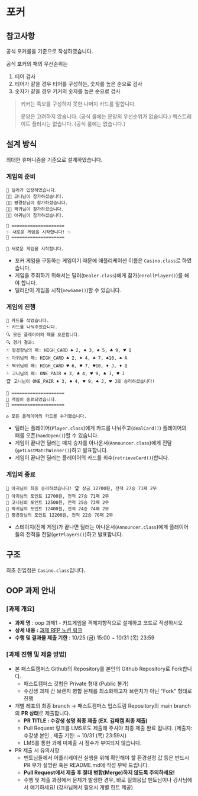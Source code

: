 # 포커

## 참고사항

공식 포커룰을 기준으로 작성하였습니다.

공식 포커의 패의 우선순위는

1. 티어 검사
2. 티어가 같을 경우 티어를 구성하는, 숫자를 높은 순으로 검사
3. 숫자가 같을 경우 키커의 숫자를 높은 순으로 검사

> 키커는 족보를 구성하지 못한 나머지 카드를 말합니다.
>
> 문양은 고려하지 않습니다. (공식 룰에는 문양의 우선순위가 없습니다.)
> 백스트레이트 플러시는 없습니다. (공식 룰에는 없습니다.)

## 설계 방식

최대한 휴머니즘을 기준으로 설계하였습니다.

### 게임의 준비

```console
🎩 딜러가 입장하였습니다.
👋🏻 고니님이 참가하셨습니다.
👋🏻 평경장님이 참가하셨습니다.
👋🏻 짝귀님이 참가하셨습니다.
👋🏻 아귀님이 참가하셨습니다.

🎉 ====================
✨ 새로운 게임을 시작합니다! ✨
🎉 ====================

🎲 새로운 게임을 시작합니다.
```

- 포커 게임을 구동하는 게임이기 때문에 애플리케이션 이름은 `Casino.class`로 하였습니다.
- 게임을 주최하기 위해서는 딜러(`Dealer.class`)에게 참가(`enrollPlayer()`)를 해야 합니다.
- 딜러만이 게임을 시작(`newGame()`)할 수 있습니다.

### 게임의 진행

```console
🔄 카드를 섞었습니다.
🃏 카드를 나눠주었습니다.
🔍 모든 플레이어의 패를 오픈합니다.
🔍 경기 결과:
🃏 평경장님의 패: HIGH_CARD ♠️ 2, ♠️ 3, ♠️ 5, ♣️ 9, ♥️ Q
🃏 아귀님의 패: HIGH_CARD ♣️ 2, ♦️ 4, ♣️ 7, ♣️10, ♠️ A
🃏 짝귀님의 패: HIGH_CARD ♥️ 6, ♥️ 7, ♥️10, ♦️ J, ♦️ Q
🃏 고니님의 패: ONE_PAIR ♦️ 3, ♣️ 4, ♥️ 9, ♣️ J, ♥️ J
🏆 고니님이 ONE_PAIR ♦️ 3, ♣️ 4, ♥️ 9, ♣️ J, ♥️ J로 승리하셨습니다!

🏁 ====================
🛑 게임이 종료되었습니다.
🏁 ====================

♻️ 모든 플레이어의 카드를 수거했습니다.
```

- 딜러는 플레이어(`Player.class`)에게 카드를 나눠주고(`dealCard()`) 플레이어의 패를 오픈(`handOpen()`)할 수 있습니다.
- 게임이 끝나면 딜러는 매치 승자를 아나운서(`Announcer.class`)에게 전달(`getLastMatchWinner()`)하고 발표합니다.
- 게임이 끝나면 딜러는 플레이어의 카드를 회수(`retrieveCard()`)합니다.

### 게임의 종료

```console
🎉 아귀님이 최종 승리하셨습니다! 🏆 상금 12700원, 전적 27승 71패 2무
🥇 아귀님의 포인트 12700원, 전적 27승 71패 2무
🥈 고니님의 포인트 12500원, 전적 25승 73패 2무
🥉 짝귀님의 포인트 12400원, 전적 24승 74패 2무
💩 평경장님의 포인트 12200원, 전적 22승 76패 2무
```

- 스테이지(전체 게임)가 끝나면 딜러는 아나운서(`Announcer.class`)에게 플레이어들의 전적을 전달(`getPlayers()`)하고 발표합니다.

## 구조

최초 진입점은 `Casino.class`입니다.

## OOP 과제 안내
### [과제 개요]
- **과제 명** : oop 과제1 - 카드게임을 객체지향적으로 설계하고 코드로 작성하시오
- **상세 내용 :** [과제 RFP 노션 링크](https://www.notion.so/Java-OOP-e2410603e2b6444aa322804e03662b91?pvs=4)
- **수행 및 결과물 제출 기한** : 10/25 (금) 15:00 ~ 10/31 (목) 23:59
### [과제 진행 및 제출 방법]
- 본 패스트캠퍼스 Github의 Repository를 본인의 Github Repository로 Fork합니다.
    - 패스트캠퍼스 깃헙은 Private 형태 (Public 불가)
    - 수강생 과제 간 브랜치 병합 문제를 최소화하고자 브랜치가 아닌 "Fork" 형태로 진행
- 개별 레포의 최종 branch → 패스트캠퍼스 업스트림 Repository의 main branch의 **PR 상태**로 제출합니다.
    - **PR TITLE : 수강생 성명 최종 제출 (EX. 김패캠 최종 제출)**
    - Pull Request 링크를 LMS로도 제출해 주셔야 최종 제출 완료 됩니다. (제출자: 수강생 본인 , 제출 기한: ~ 10/31 (목) 23:59시)
    - LMS를 통한 과제 미제출 시 점수가 부여되지 않습니다.
- PR 제출 시 유의사항
    - 멘토님들께서 어플리케이션 실행을 위해 확인해야 할 환경설정 값 등은 반드시 PR 부가 설명란 혹은 README.md에 작성 부탁 드립니다.
    - **Pull Request에서 제출 후 절대 병합(Merge)하지 않도록 주의하세요!**
    - 수행 및 제출 과정에서 문제가 발생한 경우, 바로 질의응답 멘토님이나 강사님에서 얘기하세요! (강사님께서 필요시 개별 힌트 제공)
